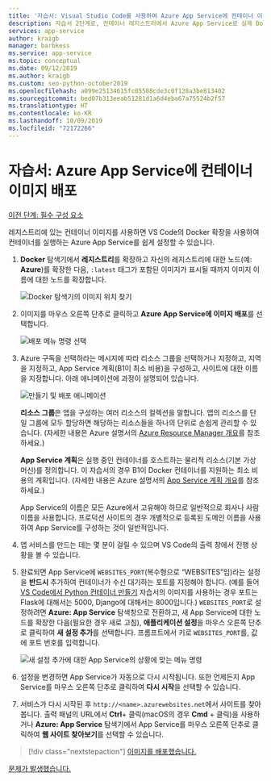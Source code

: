 ```yaml
---
title: '자습서: Visual Studio Code를 사용하여 Azure App Service에 컨테이너 이미지 배포'
description: 자습서 2단계로, 컨테이너 레지스트리에서 Azure App Service로 실제 Docker 이미지를 배포합니다.
services: app-service
author: kraigb
manager: barbkess
ms.service: app-service
ms.topic: conceptual
ms.date: 09/12/2019
ms.author: kraigb
ms.custom: seo-python-october2019
ms.openlocfilehash: a099e25134615fc05508cde3c0f128a3be813402
ms.sourcegitcommit: bed07b313eeab51281d1a6d4eba67a75524b2f57
ms.translationtype: HT
ms.contentlocale: ko-KR
ms.lasthandoff: 10/09/2019
ms.locfileid: "72172266"
---
```

# <a name="tutorial-deploy-a-container-image-to-azure-app-service"></a>자습서: Azure App Service에 컨테이너 이미지 배포

[이전 단계: 필수 구성 요소](tutorial-deploy-containers-01.md)

레지스트리에 있는 컨테이너 이미지를 사용하면 VS Code의 Docker 확장을 사용하여 컨테이너를 실행하는 Azure App Service를 쉽게 설정할 수 있습니다.

1. **Docker** 탐색기에서 **레지스트리**를 확장하고 자신의 레지스트리에 대한 노드(예: **Azure**)를 확장한 다음, `:latest` 태그가 포함된 이미지가 표시될 때까지 이미지 이름에 대한 노드를 확장합니다.

    ![Docker 탐색기의 이미지 위치 찾기](media/deploy-containers/deploy-find-image.png)

1. 이미지를 마우스 오른쪽 단추로 클릭하고 **Azure App Service에 이미지 배포**를 선택합니다.

    ![배포 메뉴 명령 선택](media/deploy-containers/deploy-menu.png)

1. Azure 구독을 선택하라는 메시지에 따라 리소스 그룹을 선택하거나 지정하고, 지역을 지정하고, App Service 계획(B1이 최소 비용)을 구성하고, 사이트에 대한 이름을 지정합니다. 아래 애니메이션에 과정이 설명되어 있습니다.

    ![만들기 및 배포 애니메이션](media/deploy-containers/deploy-to-app-service.gif)

    **리소스 그룹**은 앱을 구성하는 여러 리소스의 컬렉션을 말합니다. 앱의 리소스를 단일 그룹에 모두 할당하면 해당하는 리소스들을 하나의 단위로 손쉽게 관리할 수 있습니다. (자세한 내용은 Azure 설명서의 [Azure Resource Manager 개요](https://docs.microsoft.com/azure/azure-resource-manager/resource-group-overview)를 참조하세요.)

    **App Service 계획**은 실행 중인 컨테이너를 호스트하는 물리적 리소스(기본 가상 머신)를 정의합니다. 이 자습서의 경우 B1이 Docker 컨테이너를 지원하는 최소 비용의 계획입니다. (자세한 내용은 Azure 설명서의 [App Service 계획 개요](https://docs.microsoft.com/azure/app-service/azure-web-sites-web-hosting-plans-in-depth-overview)를 참조하세요.)

    App Service의 이름은 모든 Azure에서 고유해야 하므로 일반적으로 회사나 사람 이름을 사용합니다. 프로덕션 사이트의 경우 개별적으로 등록된 도메인 이름을 사용하여 App Service를 구성하는 것이 일반적입니다.

1. 앱 서비스를 만드는 데는 몇 분이 걸릴 수 있으며 VS Code의 출력 창에서 진행 상황을 볼 수 있습니다.

1. 완료되면 App Service에 `WEBSITES_PORT`(복수형으로 “WEBSITES”임)라는 설정을 **반드시** 추가하여 컨테이너가 수신 대기하는 포트를 지정해야 합니다. (예를 들어 [VS Code에서 Python 컨테이너 만들기](https://code.visualstudio.com/docs/python/tutorial-create-container) 자습서의 이미지를 사용하는 경우 포트는 Flask에 대해서는 5000, Django에 대해서는 8000입니다.) `WEBSITES_PORT`로 설정하려면 **Azure: App Service** 탐색창으로 전환하고, 새 App Service에 대한 노드를 확장한 다음(필요한 경우 새로 고침), **애플리케이션 설정**을 마우스 오른쪽 단추로 클릭하여 **새 설정 추가**를 선택합니다. 프롬프트에서 키로 `WEBSITES_PORT`를, 값에 포트 번호를 입력합니다.

    ![새 설정 추가에 대한 App Service의 상황에 맞는 메뉴 명령](media/deploy-containers/add-app-service-setting.png)

1. 설정을 변경하면 App Service가 자동으로 다시 시작됩니다. 또한 언제든지 App Service를 마우스 오른쪽 단추로 클릭하여 **다시 시작**을 선택할 수 있습니다.

1. 서비스가 다시 시작된 후 `http://<name>.azurewebsites.net`에서 사이트를 찾아봅니다. 출력 패널의 URL에서 **Ctrl**+ 클릭(macOS의 경우 **Cmd** + 클릭)을 사용하거나 **Azure: App Service** 탐색기에서 App Service를 마우스 오른쪽 단추로 클릭하여 **웹 사이트 찾아보기**를 선택할 수 있습니다.

> [!div class="nextstepaction"]
> [이미지를 배포했습니다.](tutorial-deploy-containers-03.md)

[문제가 발생했습니다.](https://www.research.net/r/PWZWZ52?tutorial=vscode-appservice-containers&step=02-deploy-container)
